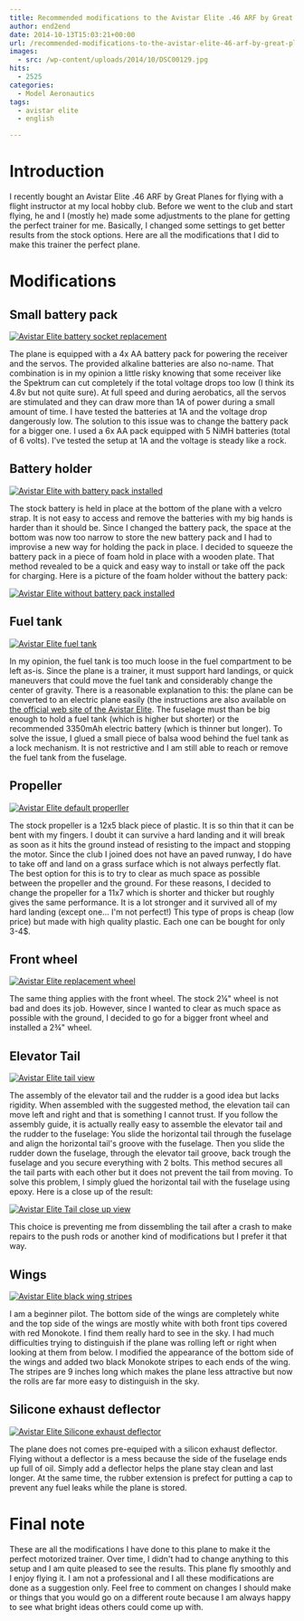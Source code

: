 ```yaml
---
title: Recommended modifications to the Avistar Elite .46 ARF by Great Planes
author: end2end
date: 2014-10-13T15:03:21+00:00
url: /recommended-modifications-to-the-avistar-elite-46-arf-by-great-planes/
images:
  - src: /wp-content/uploads/2014/10/DSC00129.jpg
hits:
  - 2525
categories:
  - Model Aeronautics
tags:
  - avistar elite
  - english

---
```


# Introduction

I recently bought an Avistar Elite .46 ARF by Great Planes for flying with a flight instructor at my local hobby club. Before we went to the club and start flying, he and I (mostly he) made some adjustments to the plane for getting the perfect trainer for me. Basically, I changed some settings to get better results from the stock options. Here are all the modifications that I did to make this trainer the perfect plane.

# Modifications

## Small battery pack

[![Avistar Elite battery socket replacement](/wp-content/uploads/2014/10/IMG_1095-1024x576.jpg "Avistar Elite battery socket replacement")](/wp-content/uploads/2014/10/IMG_1095.jpg)

The plane is equipped with a 4x AA battery pack for powering the receiver and the servos. The provided alkaline batteries are also no-name. That combination is in my opinion a little risky knowing that some receiver like the Spektrum can cut completely if the total voltage drops too low (I think its 4.8v but not quite sure). At full speed and during aerobatics, all the servos are stimulated and they can draw more than 1A of power during a small amount of time. I have tested the batteries at 1A and the voltage drop dangerously low. The solution to this issue was to change the battery pack for a bigger one. I used a 6x AA pack equipped with 5 NiMH batteries (total of 6 volts). I've tested the setup at 1A and the voltage is steady like a rock.

## Battery holder

[![Avistar Elite with battery pack installed](/wp-content/uploads/2014/10/IMG_1115.jpg "Avistar Elite with battery pack installed")](/wp-content/uploads/2014/10/IMG_1115.jpg)

The stock battery is held in place at the bottom of the plane with a velcro strap. It is not easy to access and remove the batteries with my big hands is harder than it should be. Since I changed the battery pack, the space at the bottom was now too narrow to store the new battery pack and I had to improvise a new way for holding the pack in place. I decided to squeeze the battery pack in a piece of foam hold in place with a wooden plate. That method revealed to be a quick and easy way to install or take off the pack for charging. Here is a picture of the foam holder without the battery pack:

[![Avistar Elite without battery pack installed](/wp-content/uploads/2014/10/IMG_1132.jpg "Avistar Elite without battery pack installed")](/wp-content/uploads/2014/10/IMG_1132.jpg)

## Fuel tank

[![Avistar Elite fuel tank](/wp-content/uploads/2014/10/IMG_1123-1024x683.jpg "Avistar Elite fuel tank")](/wp-content/uploads/2014/10/IMG_1123.jpg)

In my opinion, the fuel tank is too much loose in the fuel compartment to be left as-is. Since the plane is a trainer, it must support hard landings, or quick maneuvers that could move the fuel tank and considerably change the center of gravity. There is a reasonable explanation to this: the plane can be converted to an electric plane easily (the instructions are also available on [the official web site of the Avistar Elite](http://www.greatplanes.com/airplanes/gpma1605.html). The fuselage must than be big enough to hold a fuel tank (which is higher but shorter) or the recommended 3350mAh electric battery (which is thinner but longer). To solve the issue, I glued a small piece of balsa wood behind the fuel tank as a lock mechanism. It is not restrictive and I am still able to reach or remove the fuel tank from the fuselage.

## Propeller

[![Avistar Elite default properller](/wp-content/uploads/2014/10/IMG_1107-1024x576.jpg "Avistar Elite default properller")](/wp-content/uploads/2014/10/IMG_1107.jpg)

The stock propeller is a 12x5 black piece of plastic. It is so thin that it can be bent with my fingers. I doubt it can survive a hard landing and it will break as soon as it hits the ground instead of resisting to the impact and stopping the motor. Since the club I joined does not have an paved runway, I do have to take off and land on a grass surface which is not always perfectly flat. The best option for this is to try to clear as much space as possible between the propeller and the ground. For these reasons, I decided to change the propeller for a 11x7 which is shorter and thicker but roughly gives the same performance. It is a lot stronger and it survived all of my hard landing (except one... I'm not perfect!) This type of props is cheap (low price) but made with high quality plastic. Each one can be bought for only 3-4$.

## Front wheel

[![Avistar Elite replacement wheel](/wp-content/uploads/2014/10/IMG_1100-1024x576.jpg "Avistar Elite replacement wheel")](/wp-content/uploads/2014/10/IMG_1100.jpg)

The same thing applies with the front wheel. The stock 2¼" wheel is not bad and does its job. However, since I wanted to clear as much space as possible with the ground, I decided to go for a bigger front wheel and installed a 2¾" wheel.

## Elevator Tail

[![Avistar Elite tail view](/wp-content/uploads/2014/10/IMG_1125-1024x576.jpg "Avistar Elite tail view")](/wp-content/uploads/2014/10/IMG_1125.jpg)

The assembly of the elevator tail and the rudder is a good idea but lacks rigidity. When assembled with the suggested method, the elevation tail can move left and right and that is something I cannot trust. If you follow the assembly guide, it is actually really easy to assemble the elevator tail and the rudder to the fuselage: You slide the horizontal tail through the fuselage and align the horizontal tail's groove with the fuselage. Then you slide the rudder down the fuselage, through the elevator tail groove, back trough the fuselage and you secure everything with 2 bolts. This method secures all the tail parts with each other but it does not prevent the tail from moving. To solve this problem, I simply glued the horizontal tail with the fuselage using epoxy. Here is a close up of the result:

[![Avistar Elite Tail close up view](/wp-content/uploads/2014/10/IMG_1128-1024x576.jpg "Avistar Elite Tail close up view")](/wp-content/uploads/2014/10/IMG_1128.jpg)

This choice is preventing me from dissembling the tail after a crash to make repairs to the push rods or another kind of modifications but I prefer it that way.

## Wings

[![Avistar Elite black wing stripes](/wp-content/uploads/2014/10/DSC00129-1024x576.jpg "Avistar Elite black wing stripes")](/wp-content/uploads/2014/10/DSC00129.jpg)

I am a beginner pilot. The bottom side of the wings are completely white and the top side of the wings are mostly white with both front tips covered with red Monokote. I find them really hard to see in the sky. I had much difficulties trying to distinguish if the plane was rolling left or right when looking at them from below. I modified the appearance of the bottom side of the wings and added two black Monokote stripes to each ends of the wing. The stripes are 9 inches long which makes the plane less attractive but now the rolls are far more easy to distinguish in the sky.

## Silicone exhaust deflector

[![Avistar Elite Silicone exhaust deflector](/wp-content/uploads/2014/10/IMG_1136-1024x683.jpg "Avistar Elite Silicone exhaust deflector")](/wp-content/uploads/2014/10/IMG_1136.jpg)

The plane does not comes pre-equiped with a silicon exhaust deflector. Flying without a deflector is a mess because the side of the fuselage ends up full of oil. Simply add a deflector helps the plane stay clean and last longer. At the same time, the rubber extension is prefect for putting a cap to prevent any fuel leaks while the plane is stored.

# Final note

These are all the modifications I have done to this plane to make it the perfect motorized trainer. Over time, I didn't had to change anything to this setup and I am quite pleased to see the results. This plane fly smoothly and I enjoy flying it. I am not a professional and I all these modifications are done as a suggestion only. Feel free to comment on changes I should make or things that you would go on a different route because I am always happy to see what bright ideas others could come up with.